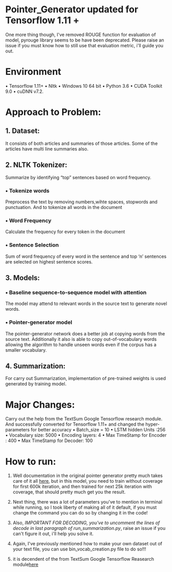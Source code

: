 # Pointer_Generator updated for Tensorflow 1.11 +

One more thing though, I've removed ROUGE function for evaluation of model, pyrouge library seems to be have been deprecated. Please raise an issue if you must know how to still use that evaluation metric, i'll guide you out. 

# Environment
•	Tensorflow 1.11+
•	Nltk
•	Windows 10 64 bit
•	Python 3.6
•	CUDA Toolkit 9.0
•	cuDNN v7.2.

# Approach to Problem:
## 1.	Dataset:
It consists of both articles and summaries of those articles. Some of the articles have multi line summaries also.
## 2.	NLTK Tokenizer:
Summarize by identifying “top” sentences based on word frequency.
### •	Tokenize words
Preprocess the text by removing numbers,wihte spaces, stopwords and punctuation. And to tokenize all words in the document
### •	Word Frequency
Calculate the frequency for every token in the document
### •	Sentence Selection
Sum of word frequency of every word in the sentence and top ‘n’ sentences are selected on highest sentence scores.
## 3.	Models:
### •	Baseline sequence-to-sequence model with attention 
The model may attend to relevant words in the source text to generate novel words.
### •	Pointer-generator model 
The pointer-generator network does a better job at copying words from the source text. Additionally it also is able to copy out-of-vocabulary words allowing the algorithm to handle unseen words even if the corpus has a smaller vocabulary.
## 4.	Summarization:
For carry out Summarization, implementation of pre-trained weights is used generated by training model.

# Major Changes:
Carry out the help from the TextSum Google Tensorflow research module. And successfully converted for Tensorflow 1.11+ and changed the hyper-parameters for better accuracy 
•	Batch_size = 10
•	LSTM hidden Units :256
•	Vocabulary size: 5000
•	Encoding layers: 4
•	Max TimeStamp for Encoder : 400
•	Max TimeStamp for Decoder: 100


# How to run:
  1. Well documentation in the original pointer generator pretty much takes care of it all [here](https://github.com/abisee/pointer-generator), but in this model, you need to train without coverage for first 600k iteration, and then trained for next 25k iteration with coverage, that should pretty much get you the result.

  2. Next thing, there was a lot of parameters you've to mention in terminal while running, so I took liberty of making all of it default, if you must change the command you can do so by changing it in the code! 

  3. Also, *IMPORTANT FOR DECODING, you've to uncomment the lines of decode in last paragraph of run_summarization.py*, raise an issue if you can't figure it out, i'll help you solve it. 

  4. Again, I've previously mentioned how to make your own dataset out of your text file, you can use bin_vocab_creation.py file to do so!!! 

  5. it is decendent of the from TextSum Google Tensorflow Reasearch module[here](https://github.com/tensorflow/models/tree/master/research/textsum)





